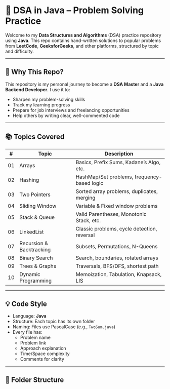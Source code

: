 # 🧠 DSA in Java – Problem Solving Practice

Welcome to my **Data Structures and Algorithms** (DSA) practice repository using **Java**. This repo contains hand-written solutions to popular problems from **LeetCode**, **GeeksforGeeks**, and other platforms, structured by topic and difficulty.

---

## 🚀 Why This Repo?

This repository is my personal journey to become a **DSA Master** and a **Java Backend Developer**. I use it to:
- Sharpen my problem-solving skills
- Track my learning progress
- Prepare for job interviews and freelancing opportunities
- Help others by writing clear, well-commented code

---

## 📚 Topics Covered

| #  | Topic             | Description                                      |
|----|------------------|--------------------------------------------------|
| 01 | Arrays            | Basics, Prefix Sums, Kadane’s Algo, etc.        |
| 02 | Hashing           | HashMap/Set problems, frequency-based logic      |
| 03 | Two Pointers      | Sorted array problems, duplicates, merging       |
| 04 | Sliding Window    | Variable & Fixed window problems                 |
| 05 | Stack & Queue     | Valid Parentheses, Monotonic Stack, etc.         |
| 06 | LinkedList        | Classic problems, cycle detection, reversal      |
| 07 | Recursion & Backtracking | Subsets, Permutations, N-Queens         |
| 08 | Binary Search     | Search, boundaries, rotated arrays               |
| 09 | Trees & Graphs    | Traversals, BFS/DFS, shortest path               |
| 10 | Dynamic Programming | Memoization, Tabulation, Knapsack, LIS        |

---

## 💡 Code Style

- Language: **Java**
- Structure: Each topic has its own folder
- Naming: Files use PascalCase (e.g., `TwoSum.java`)
- Every file has:
  - Problem name
  - Problem link
  - Approach explanation
  - Time/Space complexity
  - Comments for clarity

---

## 📁 Folder Structure

